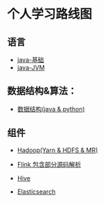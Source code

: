 # 个人学习路线图

## 语言
- [java-基础](
https://github.com/Whojohn/learn/tree/master/docs/java)
- [java-JVM](
  https://github.com/Whojohn/learn/tree/master/docs/java/jvm-doc)  

## 数据结构&算法：
- [数据结构(java & python)](
https://github.com/Whojohn/learn/tree/master/algorithm/docs/datastructure)

## 组件

- [Hadoop(Yarn & HDFS & MR)](
https://github.com/Whojohn/learn/tree/master/hadooplearn)

- [Flink 包含部分源码解析](
https://github.com/Whojohn/learn/tree/master/flinklearn)

- [Hive](
  https://github.com/Whojohn/learn/tree/master/docs/hive)

- [Elasticsearch](
  https://github.com/Whojohn/learn/tree/master/docs/es)